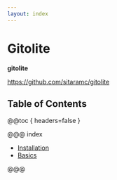 ```yaml
---
layout: index
---
```

# Gitolite

**gitolite**

<https://github.com/sitaramc/gitolite>

## Table of Contents

@@toc { headers=false }

@@@ index

- [Installation](installation.md)
- [Basics](basics.md)

@@@
